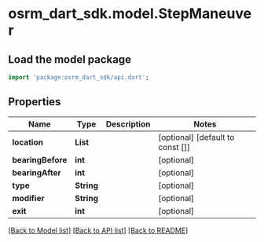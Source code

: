 # osrm_dart_sdk.model.StepManeuver

## Load the model package
```dart
import 'package:osrm_dart_sdk/api.dart';
```

## Properties
Name | Type | Description | Notes
------------ | ------------- | ------------- | -------------
**location** | **List<double>** |  | [optional] [default to const []]
**bearingBefore** | **int** |  | [optional] 
**bearingAfter** | **int** |  | [optional] 
**type** | **String** |  | [optional] 
**modifier** | **String** |  | [optional] 
**exit** | **int** |  | [optional] 

[[Back to Model list]](../README.md#documentation-for-models) [[Back to API list]](../README.md#documentation-for-api-endpoints) [[Back to README]](../README.md)


